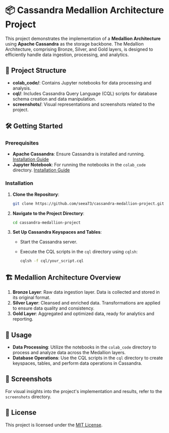 
# 📦 Cassandra Medallion Architecture Project

This project demonstrates the implementation of a **Medallion Architecture** using **Apache Cassandra** as the storage backbone. The Medallion Architecture, comprising Bronze, Silver, and Gold layers, is designed to efficiently handle data ingestion, processing, and analytics.

## 📂 Project Structure

- **colab_code/**: Contains Jupyter notebooks for data processing and analysis.
- **cql/**: Includes Cassandra Query Language (CQL) scripts for database schema creation and data manipulation.
- **screenshots/**: Visual representations and screenshots related to the project.

## 🛠️ Getting Started

### Prerequisites

- **Apache Cassandra**: Ensure Cassandra is installed and running. [Installation Guide](https://cassandra.apache.org/doc/latest/getting_started/installing.html)
- **Jupyter Notebook**: For running the notebooks in the `colab_code` directory. [Installation Guide](https://jupyter.org/install)

### Installation

1. **Clone the Repository**:

   ```bash
   git clone https://github.com/seea73/cassandra-medallion-project.git
   ```

2. **Navigate to the Project Directory**:

   ```bash
   cd cassandra-medallion-project
   ```

3. **Set Up Cassandra Keyspaces and Tables**:

   - Start the Cassandra server.
   - Execute the CQL scripts in the `cql` directory using `cqlsh`:

     ```bash
     cqlsh -f cql/your_script.cql
     ```

## 🏗️ Medallion Architecture Overview

1. **Bronze Layer**: Raw data ingestion layer. Data is collected and stored in its original format.
2. **Silver Layer**: Cleansed and enriched data. Transformations are applied to ensure data quality and consistency.
3. **Gold Layer**: Aggregated and optimized data, ready for analytics and reporting.

## 🚀 Usage

- **Data Processing**: Utilize the notebooks in the `colab_code` directory to process and analyze data across the Medallion layers.
- **Database Operations**: Use the CQL scripts in the `cql` directory to create keyspaces, tables, and perform data operations in Cassandra.

## 📸 Screenshots

For visual insights into the project's implementation and results, refer to the `screenshots` directory.


## 📝 License

This project is licensed under the [MIT License](LICENSE).
